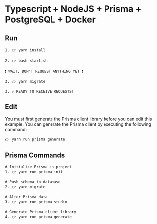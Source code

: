# Typescript + NodeJS + Prisma + PostgreSQL + Docker


## Run
```
1. 👉 yarn install

2. 👉 bash start.sh

❗ WAIT, DON'T REQUEST ANYTHING YET ❗

3. 👉 yarn migrate

3. ✔️ READY TO RECEIVE REQUESTS!
```

## Edit
You must first generate the Prisma client library before you can edit this example. 
You can generate the Prisma client by executing the following command:
```
👉 yarn run prisma generate
```

## Prisma Commands
```
# Initialize Prisma in project
1. 👉 yarn run prisma init 

# Push schema to database
2. 👉 yarn migrate

# Alter Prisma data
3. 👉 yarn run prisma studio

# Generate Prisma client library
4. 👉 yarn run prisma generate
```
